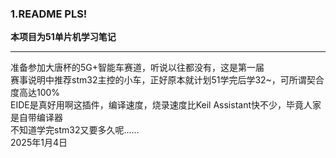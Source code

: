 ### 1.README PLS!

**本项目为51单片机学习笔记**

***

准备参加大唐杯的5G+智能车赛道，听说以往都没有，这是第一届   
赛事说明中推荐stm32主控的小车，正好原本就计划51学完后学32~，可所谓契合度高达100%   
EIDE是真好用啊这插件，编译速度，烧录速度比Keil Assistant快不少，毕竟人家是自带编译器    
不知道学完stm32又要多久呢……   
2025年1月4日